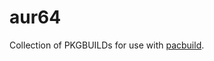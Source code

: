 # aur64

Collection of PKGBUILDs for use with [pacbuild][p].

[p]: https://github.com/j0057/pacbuild
